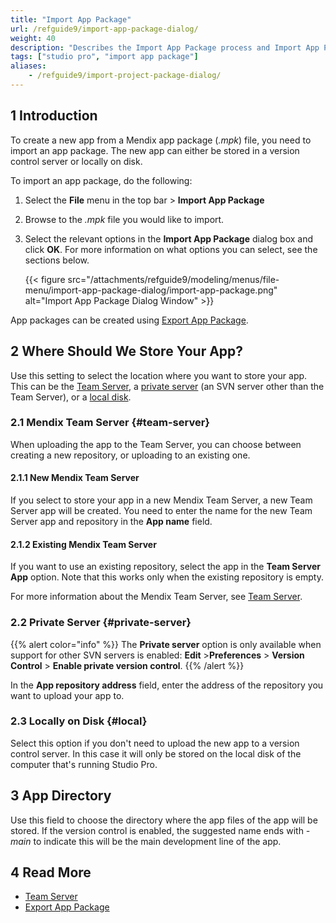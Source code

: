 ```yaml
---
title: "Import App Package"
url: /refguide9/import-app-package-dialog/
weight: 40
description: "Describes the Import App Package process and Import App Package dialog box."
tags: ["studio pro", "import app package"]
aliases:
    - /refguide9/import-project-package-dialog/
---
```

## 1 Introduction

To create a new app from a Mendix app package (*.mpk*) file, you need to import an app package. The new app can either be stored in a version control server or locally on disk.

To import an app package, do the following:

1. Select the **File** menu in the top bar > **Import App Package** 
2. Browse to the *.mpk* file you would like to import.
3. Select the relevant options in the **Import App Package** dialog box and click **OK**. For more information on what options you can select, see the sections below. 

    {{< figure src="/attachments/refguide9/modeling/menus/file-menu/import-app-package-dialog/import-app-package.png" alt="Import App Package Dialog Window" >}}

App packages can be created using [Export App Package](/refguide9/export-app-package-dialog/).

## 2 Where Should We Store Your App?

Use this setting to select the location where you want to store your app. This can be the [Team Server](#team-server), a [private server](#private-server) (an SVN server other than the Team Server), or a [local disk](#local).

### 2.1 Mendix Team Server {#team-server}

When uploading the app to the Team Server, you can choose between creating a new repository, or uploading to an existing one. 

#### 2.1.1 New Mendix Team Server

If you select to store your app in a new Mendix Team Server, a new Team Server app will be created. You need to enter the name for the new Team Server app and repository in the **App name** field.

#### 2.1.2 Existing Mendix Team Server

If you want to use an existing repository, select the app in the **Team Server App** option. Note that this works only when the existing repository is empty.

For more information about the Mendix Team Server, see [Team Server](/developerportal/collaborate/team-server/).

### 2.2 Private Server {#private-server}

{{% alert color="info" %}}
The **Private server** option is only available when support for other SVN servers is enabled: **Edit** >**Preferences** > **Version Control** > **Enable private version control**. 
{{% /alert %}}

In the **App repository address** field, enter the address of the repository you want to upload your app to.

### 2.3 Locally on Disk {#local}

Select this option if you don't need to upload the new app to a version control server. In this case it will only be stored on the local disk of the computer that's running Studio Pro.

## 3 App Directory

Use this field to choose the directory where the app files of the app will be stored. If the version control is enabled, the suggested name ends with *-main* to indicate this will be the main development line of the app. 

## 4 Read More

* [Team Server](/developerportal/collaborate/team-server/)
* [Export App Package](/refguide9/export-project-package-dialog/)
